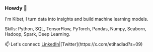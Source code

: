 ### Howdy 👋

I'm Kibet, I turn data into insights and build machine learning models.

Skills: Python, SQL, TensorFlow, PyTorch, Pandas, Numpy, Seaborn, Hadoop, Spark, Deep Learning.

📫 Let's connect: [LinkedIn](https://linkedin.com/in/kibet-brian-1433b9214?)|[Twitter](https://x.com/etihadlad?s=09)
